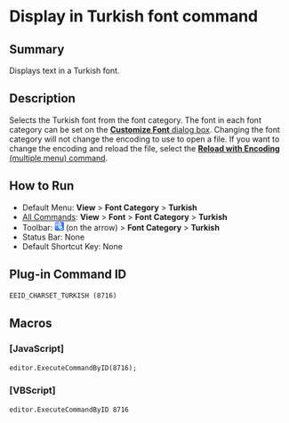 # Display in Turkish font command

## Summary

Displays text in a Turkish font.

## Description

Selects the Turkish font from the font category. The font in each font
category can be set on the [**Customize Font** dialog box](../../dlg/properties/font/index).
Changing the font category will not change the encoding to use to open a
file. If you want to change the encoding and reload the file, select the
[**Reload with Encoding** (multiple menu) command](../file/file_reload_defined).

## How to Run

- Default Menu: **View** \> **Font Category** > **Turkish**
- [All Commands](../tools/all_commands): **View** \> **Font** >
**Font Category** > **Turkish**
- Toolbar: ![](../../images/fontpopup.png)
(on the arrow) > **Font Category** \> **Turkish**
- Status Bar: None
- Default Shortcut Key: None

## Plug-in Command ID

```
EEID_CHARSET_TURKISH (8716)
```

## Macros

### \[JavaScript\]

```
editor.ExecuteCommandByID(8716);
```

### \[VBScript\]

```
editor.ExecuteCommandByID 8716
```
